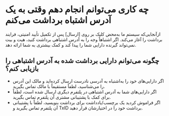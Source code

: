 # چه کاری می‌توانم انجام دهم وقتی به یک آدرس اشتباه برداشت می‌کنم

ازآنجایی‌که سیستم ما به‌محض کلیک بر روی [ارسال] پس از تکمیل تأیید امنیتی، فرایند برداشت را آغاز می‌کند. اگر اشتباهاً وجه را به آدرس اشتباهی برداشت کنید، هیت و بیت نمی‌تواند گیرنده دارایی شما را پیدا کند و کمک بیشتری به شما ارائه دهد. 

## چگونه می‌توانم دارایی برداشت شده به آدرس اشتباهی را بازیابی کنم؟

-	اگر دارایی‌های خود را به‌اشتباه به آدرسی نادرست ارسال کرده‌اید و مالک این آدرس را می‌شناسید، لطفاً مستقیماً با مالک تماس بگیرید.
-	اگر دارایی‌های شما به آدرس اشتباهی در پلتفرم دیگری ارسال شده است، لطفاً برای کمک با پشتیبانی مشتری آن پلتفرم تماس بگیرید.
-	اگر فراموش کردید یک برچسب/یادداشت برای برداشت بنویسید، لطفاً با پشتیبانی آن پلتفرم تماس بگیرید و TxID برداشت خود را در اختیارشان قرار دهید.

